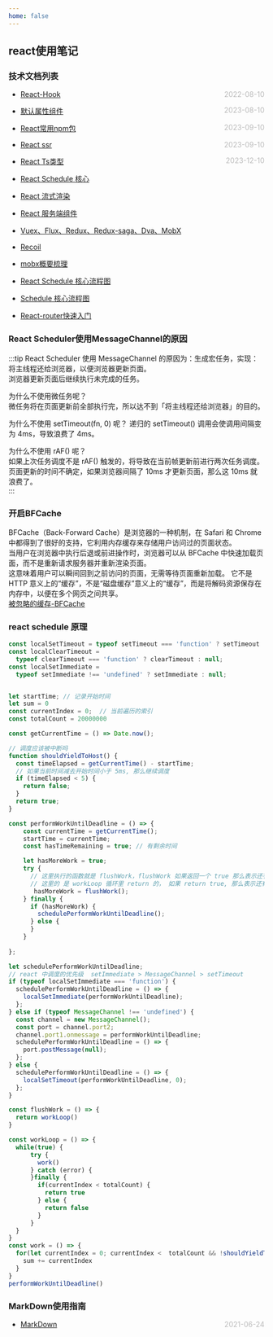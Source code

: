 ```yaml
---
home: false
---
```

## react使用笔记
### 技术文档列表
* [React-Hook](./hooks)  <span style="color:#bbb; float:right">2022-08-10</span>
* [默认属性组件](./defaultPropHOC)  <span style="color:#bbb; float:right">2023-08-10</span>
* [React常用npm包](./npmPackage)  <span style="color:#bbb; float:right">2023-09-10</span>
* [React ssr](./ssr)  <span style="color:#bbb; float:right">2023-09-10</span>
* [React Ts类型](./react-ts)  <span style="color:#bbb; float:right">2023-12-10</span>
* [React Schedule 核心](https://juejin.cn/post/7208222652619800613#heading-5)
* [React 流式渲染](https://zhuanlan.zhihu.com/p/639505410?utm_id=0)
* [React 服务端组件](https://sorrycc.com/why-react-server-components/)
* [Vuex、Flux、Redux、Redux-saga、Dva、MobX](https://zhuanlan.zhihu.com/p/53599723)
* [Recoil](https://juejin.cn/post/7259168207055175739)
* [mobx概要梳理](https://article.juejin.cn/post/6914179461957025800)
* [React Schedule 核心流程图](https://p6-juejin.byteimg.com/tos-cn-i-k3u1fbpfcp/493c087e2fd64e1a8c552f16927192f6~tplv-k3u1fbpfcp-watermark.image?)

* [Schedule 核心流程图](https://zhuanlan.zhihu.com/p/450267610?utm_id=0)
* [React-router快速入门](https://segmentfault.com/a/1190000014294604)

### React Scheduler使用MessageChannel的原因
:::tip
React Scheduler 使用 MessageChannel 的原因为：生成宏任务，实现：    
将主线程还给浏览器，以便浏览器更新页面。  
浏览器更新页面后继续执行未完成的任务。   

为什么不使用微任务呢？  
微任务将在页面更新前全部执行完，所以达不到「将主线程还给浏览器」的目的。

为什么不使用 setTimeout(fn, 0) 呢？
递归的 setTimeout() 调用会使调用间隔变为 4ms，导致浪费了 4ms。  

为什么不使用 rAF() 呢？  
如果上次任务调度不是 rAF() 触发的，将导致在当前帧更新前进行两次任务调度。  
页面更新的时间不确定，如果浏览器间隔了 10ms 才更新页面，那么这 10ms 就浪费了。  
:::

### 开启BFCache

BFCache（Back-Forward Cache）是浏览器的一种机制，在 Safari 和 Chrome 中都得到了很好的支持，它利用内存缓存来存储用户访问过的页面状态。  
当用户在浏览器中执行后退或前进操作时，浏览器可以从 BFCache 中快速加载页面，而不是重新请求服务器并重新渲染页面。  
这意味着用户可以瞬间回到之前访问的页面，无需等待页面重新加载。
它不是 HTTP 意义上的“缓存”，不是“磁盘缓存”意义上的“缓存”，而是将解码资源保存在内存中，以便在多个网页之间共享。  
[被忽略的缓存-BFCache](https://cloud.tencent.com/developer/article/2350456?areaId=106001)

### react schedule 原理

``` js
const localSetTimeout = typeof setTimeout === 'function' ? setTimeout : null;
const localClearTimeout =
  typeof clearTimeout === 'function' ? clearTimeout : null;
const localSetImmediate =
  typeof setImmediate !== 'undefined' ? setImmediate : null; 


let startTime; // 记录开始时间
let sum = 0
const currentIndex = 0;  // 当前遍历的索引
const totalCount = 20000000  

const getCurrentTime = () => Date.now();

// 调度应该被中断吗
function shouldYieldToHost() {
  const timeElapsed = getCurrentTime() - startTime;
  // 如果当前时间减去开始时间小于 5ms, 那么继续调度
  if (timeElapsed < 5) {
    return false;
  }
  return true;
}

const performWorkUntilDeadline = () => {
    const currentTime = getCurrentTime();
    startTime = currentTime;
    const hasTimeRemaining = true; // 有剩余时间

    let hasMoreWork = true;
    try {
      // 这里执行的函数就是 flushWork，flushWork 如果返回一个 true 那么表示还有任务
      // 这里的 是 workLoop 循环里 return 的， 如果 return true, 那么表示还有剩余的任务，只是时间用完了，被中断了
       hasMoreWork = flushWork();
    } finally {
      if (hasMoreWork) {
        schedulePerformWorkUntilDeadline();
      } else {
      }
    }
  
};

let schedulePerformWorkUntilDeadline;
// react 中调度的优先级  setImmediate > MessageChannel > setTimeout
if (typeof localSetImmediate === 'function') {
  schedulePerformWorkUntilDeadline = () => {
    localSetImmediate(performWorkUntilDeadline);
  };
} else if (typeof MessageChannel !== 'undefined') {
  const channel = new MessageChannel();
  const port = channel.port2;
  channel.port1.onmessage = performWorkUntilDeadline;
  schedulePerformWorkUntilDeadline = () => {
    port.postMessage(null);
  };
} else {
  schedulePerformWorkUntilDeadline = () => {
    localSetTimeout(performWorkUntilDeadline, 0);
  };
}

const flushWork = () => {
  return workLoop()
}

const workLoop = () => {
  while(true) {
      try {
        work()
      } catch (error) {
      }finally {
        if(currentIndex < totalCount) {
          return true
        } else {
          return false
        }
      }
  }
}
const work = () => {
  for(let currentIndex = 0; currentIndex <  totalCount && !shouldYieldToHost(); currentIndex++) {
    sum += currentIndex
  }
}
performWorkUntilDeadline()
```


### MarkDown使用指南
*  [MarkDown](../blog-daily/use-markdown)  <span style="color:#bbb; float:right">2021-06-24</span>
